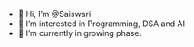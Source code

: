 - 👋 Hi, I’m @Saiswari
- 👀 I’m interested in Programming, DSA and AI
- 🌱 I’m currently in growing phase.

<!---
Saiswari/Saiswari is a ✨ special ✨ repository because its `README.md` (this file) appears on your GitHub profile.
You can click the Preview link to take a look at your changes.
--->
